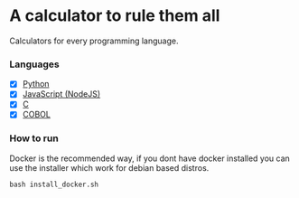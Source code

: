# A calculator to rule them all

Calculators for every programming language.

### Languages

- [x] [Python](./Python/)
- [x] [JavaScript (NodeJS)](./JavaScript/)
- [x] [C](./C/)
- [x] [COBOL](./COBOL/)

### How to run

Docker is the recommended way, if you dont have docker installed you can use the installer which work for debian based distros.
```
bash install_docker.sh
```
